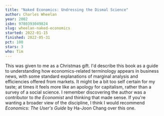```yaml
---
title: "Naked Economics: Undressing the Dismal Science"
author: Charles Wheelan
year: 2002
isbn: 9780393049824
slug: wheelan-naked-economics
started: 2022-01-15
finished: 2022-05-31
pct: 100
stars: 3
who: Tim
---
```


This was given to me as a Christmas gift. I'd describe this book as a guide to understanding how economics-related terminology appears in business news, with some standard explanations of marginal analysis and efficiencies offered from markets. It might be a bit too self certain for my taste; at times it feels more like an apology for capitalism, rather than a survey of a social science. I remember discovering the author was a contributor to <em>the Economist</em> and thinking that made sense. If you're wanting a broader view of the discipline, I think I would recommend <em>Economics: The User's Guide</em> by Ha-Joon Chang over this one.
